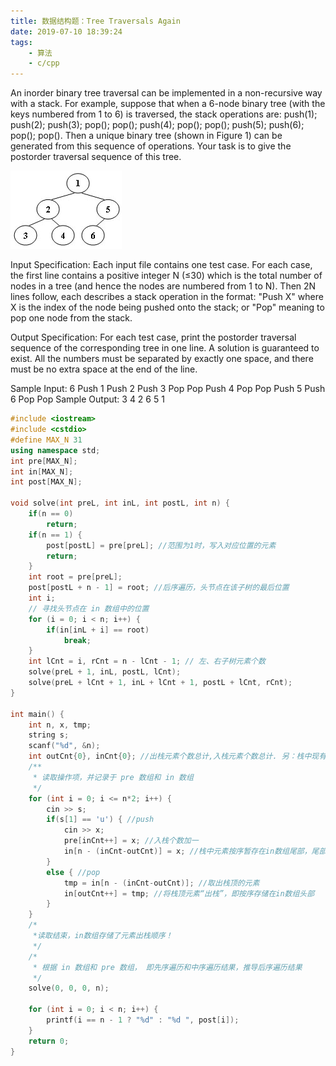 ```yaml
---
title: 数据结构题：Tree Traversals Again
date: 2019-07-10 18:39:24
tags: 
    - 算法
    - c/cpp
---
```


An inorder binary tree traversal can be implemented in a non-recursive way with a stack. For example, suppose that when a 6-node binary tree (with the keys numbered from 1 to 6) is traversed, the stack operations are: push(1); push(2); push(3); pop(); pop(); push(4); pop(); pop(); push(5); push(6); pop(); pop(). Then a unique binary tree (shown in Figure 1) can be generated from this sequence of operations. Your task is to give the postorder traversal sequence of this tree.

![Figure 1](/images/tree-travisals-again.jpg)

Input Specification:
Each input file contains one test case. For each case, the first line contains a positive integer N (≤30) which is the total number of nodes in a tree (and hence the nodes are numbered from 1 to N). Then 2N lines follow, each describes a stack operation in the format: "Push X" where X is the index of the node being pushed onto the stack; or "Pop" meaning to pop one node from the stack.

Output Specification:
For each test case, print the postorder traversal sequence of the corresponding tree in one line. A solution is guaranteed to exist. All the numbers must be separated by exactly one space, and there must be no extra space at the end of the line.

Sample Input:
6
Push 1
Push 2
Push 3
Pop
Pop
Push 4
Pop
Pop
Push 5
Push 6
Pop
Pop
Sample Output:
3 4 2 6 5 1

```c++
#include <iostream>
#include <cstdio>
#define MAX_N 31
using namespace std;
int pre[MAX_N];
int in[MAX_N];
int post[MAX_N];

void solve(int preL, int inL, int postL, int n) {
    if(n == 0)
        return;
    if(n == 1) {
        post[postL] = pre[preL]; //范围为1时，写入对应位置的元素
        return;
    }
    int root = pre[preL];
    post[postL + n - 1] = root; //后序遍历，头节点在该子树的最后位置
    int i;
    // 寻找头节点在 in 数组中的位置
    for (i = 0; i < n; i++) {
        if(in[inL + i] == root)
            break;
    }
    int lCnt = i, rCnt = n - lCnt - 1; // 左、右子树元素个数
    solve(preL + 1, inL, postL, lCnt);
    solve(preL + lCnt + 1, inL + lCnt + 1, postL + lCnt, rCnt);
}

int main() {
    int n, x, tmp;
    string s;
    scanf("%d", &n);
    int outCnt{0}, inCnt{0}; //出栈元素个数总计,入栈元素个数总计. 另：栈中现有元素个数=intCnt-outCnt
    /**
     * 读取操作项，并记录于 pre 数组和 in 数组
     */
    for (int i = 0; i <= n*2; i++) {
        cin >> s;
        if(s[1] == 'u') { //push
            cin >> x;
            pre[inCnt++] = x; //入栈个数加一
            in[n - (inCnt-outCnt)] = x; //栈中元素按序暂存在in数组尾部，尾部相当于一个模拟的栈
        }
        else { //pop
            tmp = in[n - (inCnt-outCnt)]; //取出栈顶的元素
            in[outCnt++] = tmp; //将栈顶元素“出栈”，即按序存储在in数组头部
        }
    }
    /*
     *读取结束，in数组存储了元素出栈顺序！
     */
    /*
     * 根据 in 数组和 pre 数组， 即先序遍历和中序遍历结果，推导后序遍历结果
     */
    solve(0, 0, 0, n);
    
    for (int i = 0; i < n; i++) {
        printf(i == n - 1 ? "%d" : "%d ", post[i]);
    }
    return 0;
}

```
